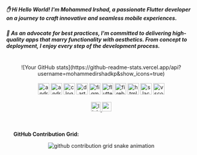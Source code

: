 <h5 align="left">✋ Hi Hello World! I'm Mohammed Irshad, a passionate Flutter developer on a journey to craft innovative and seamless mobile experiences.</h5>
<h5 align="left">🌟 As an advocate for best practices, I'm committed to delivering high-quality apps that marry functionality with aesthetics. From concept to deployment, I enjoy every step of the development process.</h5>

<br />

<div align="center">
  ![Your GitHub stats](https://github-readme-stats.vercel.app/api?username=mohammedirshadkp&show_icons=true)
</div>

<br />

<div align="center">
  <img src="https://cdn.jsdelivr.net/gh/devicons/devicon/icons/android/android-original.svg" height="30" alt="android logo" />
  <img src="https://cdn.jsdelivr.net/gh/devicons/devicon/icons/androidstudio/androidstudio-original.svg" height="30" alt="androidstudio logo" />
  <img src="https://cdn.jsdelivr.net/gh/devicons/devicon/icons/c/c-original.svg" height="30" alt="c logo" />
  <img src="https://cdn.jsdelivr.net/gh/devicons/devicon/icons/dart/dart-original.svg" height="30" alt="dart logo" />
  <img src="https://cdn.jsdelivr.net/gh/devicons/devicon/icons/figma/figma-original.svg" height="30" alt="figma logo" />
  <img src="https://cdn.jsdelivr.net/gh/devicons/devicon/icons/flutter/flutter-original.svg" height="30" alt="flutter logo" />
  <img src="https://cdn.jsdelivr.net/gh/devicons/devicon/icons/firebase/firebase-plain.svg" height="30" alt="firebase logo" />
  <img src="https://cdn.jsdelivr.net/gh/devicons/devicon/icons/html5/html5-original.svg" height="30" alt="html5 logo" />
  <img src="https://cdn.jsdelivr.net/gh/devicons/devicon/icons/slack/slack-original.svg" height="30" alt="slack logo" />
  <img src="https://cdn.jsdelivr.net/gh/devicons/devicon/icons/vscode/vscode-original.svg" height="30" alt="vscode logo" />
</div>

<br />

<div align="center">
  <a href="https://www.linkedin.com/in/mohammed-irshad-a652b1298">
    <img src="https://img.shields.io/static/v1?message=LinkedIn&logo=linkedin&label=&color=0077B5&logoColor=white&labelColor=&style=for-the-badge" height="25" alt="linkedin logo" />
  </a>
  <a href="mailto:mohammedirshadkp500@gmail.com">
    <img src="https://img.shields.io/static/v1?message=Gmail&logo=gmail&label=&color=D14836&logoColor=white&labelColor=&style=for-the-badge" height="25" alt="gmail logo" />
  </a>
</div>

<br />



<br />

<img src="https://media.giphy.com/media/c8knYYZ5vzC8V6tpMI/giphy.gif" width="15" height="15"> **GitHub Contribution Grid:**

<div align="center">
  <picture>
    <source media="(prefers-color-scheme: dark)" srcset="https://raw.githubusercontent.com/mohammedirshadkp/mohammedirshadkp/output/github-contribution-grid-snake-dark.svg">
    <source media="(prefers-color-scheme: light)" srcset="https://raw.githubusercontent.com/mohammedirshadkp/mohammedirshadkp/output/github-contribution-grid-snake.svg">
    <img alt="github contribution grid snake animation" src="https://raw.githubusercontent.com/mohammedirshadkp/mohammedirshadkp/output/github-contribution-grid-snake.svg">
  </picture>
</div>

<br />

